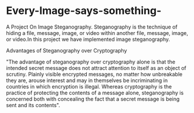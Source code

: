 # Every-Image-says-something-
A Project On Image Steganography.
Steganography is the technique of hiding a file, message, image, or video within another file, message, image, or video.In this project we have implemented image steganography.

Advantages of Steganography over Cryptography

"The advantage of steganography over cryptography alone is that the intended secret message does not attract attention to itself as an object of scrutiny. Plainly visible encrypted messages, no matter how unbreakable they are, arouse interest and may in themselves be incriminating in countries in which encryption is illegal.
Whereas cryptography is the practice of protecting the contents of a message alone, steganography is concerned both with concealing the fact that a secret message is being sent and its contents".
